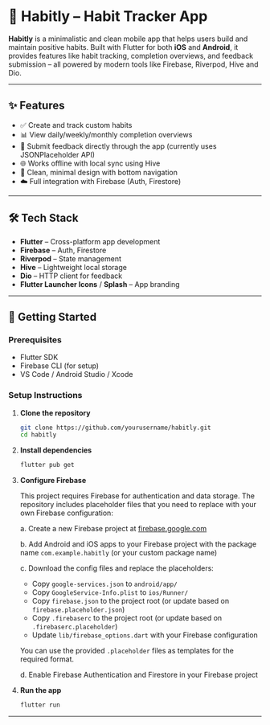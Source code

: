 # 📱 Habitly – Habit Tracker App

**Habitly** is a minimalistic and clean mobile app that helps users build and maintain positive habits. Built with Flutter for both **iOS** and **Android**, it provides features like habit tracking, completion overviews, and feedback submission – all powered by modern tools like Firebase, Riverpod, Hive and Dio.

---

## ✨ Features

- ✅ Create and track custom habits
- 📊 View daily/weekly/monthly completion overviews
- 📝 Submit feedback directly through the app (currently uses JSONPlaceholder API)
- 🌐 Works offline with local sync using Hive
- 🎯 Clean, minimal design with bottom navigation
- ☁️ Full integration with Firebase (Auth, Firestore)

---

## 🛠️ Tech Stack

- **Flutter** – Cross-platform app development
- **Firebase** – Auth, Firestore
- **Riverpod** – State management
- **Hive** – Lightweight local storage
- **Dio** – HTTP client for feedback
- **Flutter Launcher Icons** / **Splash** – App branding

---

## 🚀 Getting Started

### Prerequisites

- Flutter SDK
- Firebase CLI (for setup)
- VS Code / Android Studio / Xcode

### Setup Instructions

1. **Clone the repository**
   ```bash
   git clone https://github.com/yourusername/habitly.git
   cd habitly
   ```

2. **Install dependencies**
   ```bash
   flutter pub get
   ```

3. **Configure Firebase**
   
   This project requires Firebase for authentication and data storage. The repository includes placeholder files that you need to replace with your own Firebase configuration:
   
   a. Create a new Firebase project at [firebase.google.com](https://firebase.google.com)
   
   b. Add Android and iOS apps to your Firebase project with the package name `com.example.habitly` (or your custom package name)
   
   c. Download the config files and replace the placeholders:
   
   - Copy `google-services.json` to `android/app/`
   - Copy `GoogleService-Info.plist` to `ios/Runner/`
   - Copy `firebase.json` to the project root (or update based on `firebase.placeholder.json`)
   - Copy `.firebaserc` to the project root (or update based on `.firebaserc.placeholder`)
   - Update `lib/firebase_options.dart` with your Firebase configuration
   
   You can use the provided `.placeholder` files as templates for the required format.
   
   d. Enable Firebase Authentication and Firestore in your Firebase project

4. **Run the app**
   ```bash
   flutter run
   ```

---
